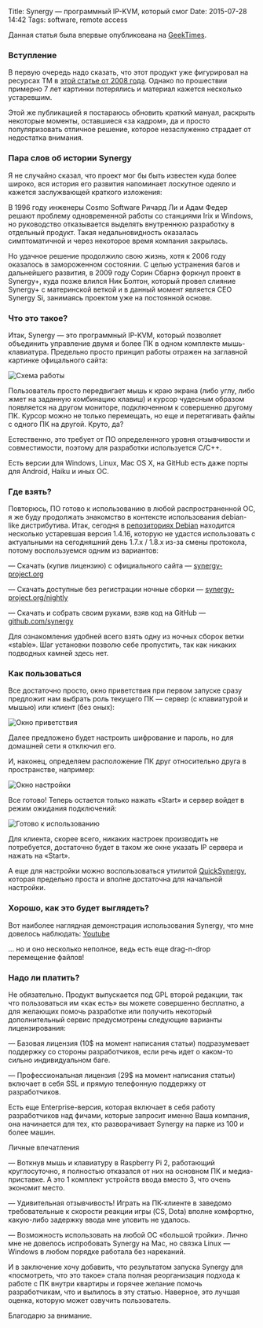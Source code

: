 Title: Synergy — программный IP-KVM, который смог
Date: 2015-07-28 14:42
Tags: software, remote access

Данная статья была впервые опубликована на [GeekTimes](http://geektimes.ru/post/259424/).

### Вступление

В первую очередь надо сказать, что этот продукт уже фигурировал на ресурсах ТМ в [этой статье от 2008 года](http://geektimes.ru/post/44905/). Однако по прошествии примерно 7 лет картинки потерялись и материал кажется несколько устаревшим.

Этой же публикацией я постараюсь обновить краткий мануал, раскрыть некоторые моменты, оставшиеся «за кадром», да и просто популяризовать отличное решение, которое незаслуженно страдает от недостатка внимания.

### Пара слов об истории Synergy

Я не случайно сказал, что проект мог бы быть известен куда более широко, вся история его развития напоминает лоскутное одеяло и кажется заслужвающей краткого изложения:

В 1996 году инженеры Cosmo Software Ричард Ли и Адам Федер решают проблему одновременной работы со станциями Irix и Windows, но руководство отказывается выделять внутреннюю разработку в отдельный продукт. Такая недальновидность оказалась симптоматичной и через некоторое время компания закрылась.

Но удачное решение продолжило свою жизнь, хотя к 2006 году оказалось в замороженном состоянии. С целью устранения багов и дальнейшего развития, в 2009 году Сорин Сбарнэ форкнул проект в Synergy+, куда позже влился Ник Болтон, который провел слияние Synergy+ с материнской веткой и в данный момент является CEO Synergy Si, занимаясь проектом уже на постоянной основе.

### Что это такое?

Итак, Synergy — это программный IP-KVM, который позволяет объединить управление двумя и более ПК в одном комплекте мышь-клавиатура. Предельно просто принцип работы отражен на заглавной картинке офицального сайта:

![Схема работы]({filename}/media/synergy_main.png)

Пользователь просто передвигает мышь к краю экрана (либо углу, либо жмет на заданную комбинацию клавиш) и курсор чудесным образом появляется на другом мониторе, подключенном к совершенно другому ПК. Курсор можно не только перемещать, но еще и перетягивать файлы с одного ПК на другой. Круто, да?

Естественно, это требует от ПО определенного уровня отзывчивости и совместимости, поэтому для разработки используется C/C++.

Есть версии для Windows, Linux, Mac OS X, на GitHub есть даже порты для Android, Haiku и иных ОС.

### Где взять?

Повторюсь, ПО готово к использованию в любой распространенной ОС, я же буду продолжать знакомство в контексте использования debian-like дистрибутива. Итак, сегодня в [репозиториях Debian](https://packages.debian.org/stable/synergy) находится несколько устаревшая версия 1.4.16, которую не удастся использовать с актуальными на сегодняшний день 1.7.x / 1.8.x из-за смены протокола, потому воспользуемся одним из вариантов:

— Скачать (купив лицензию) с официального сайта — [synergy-project.org](http://synergy-project.org/)

— Скачать доступные без регистрации ночные сборки — [synergy-project.org/nightly](http://synergy-project.org/nightly)

— Скачать и собрать своим руками, взяв код на GitHub — [github.com/synergy](https://github.com/synergy/synergy)

Для ознакомления удобней всего взять одну из ночных сборок ветки «stable». Шаг установки позволю себе пропустить, так как никаких подводных камней здесь нет.

### Как пользоваться

Все достаточно просто, окно приветствия при первом запуске сразу предложит нам выбрать роль текущего ПК — сервер (с клавиатурой и мышью) или клиент (без оных):

![Окно приветствия]({filename}/media/synergy_welcome_screen.png)

Далее предложено будет настроить шифрование и пароль, но для домашней сети я отключил его.

И, наконец, определяем расположение ПК друг относительно друга в пространстве, например:

![Окно настройки]({filename}/media/synergy_setup_screen.png)

Все готово! Теперь остается только нажать «Start» и сервер войдет в режим ожидания подключений:

![Готово к использованию]({filename}/media/synergy_ready_screen.png)

Для клиента, скорее всего, никаких настроек производить не потребуется, достаточно будет в таком же окне указать IP сервера и нажать на «Start».

А еще для настройки можно воспользоваться утилитой [QuickSynergy](https://en.wikipedia.org/wiki/QuickSynergy), которая предельно проста и вполне достаточна для начальной настройки.

### Хорошо, как это будет выглядеть?

Вот наиболее наглядная демонстрация использования Synergy, что мне довелось наблюдать: [Youtube](http://www.youtube.com/watch?v=4wkJx9Ozfu8)

… но и оно несколько неполное, ведь есть еще drag-n-drop перемещение файлов!

### Надо ли платить?

Не обязательно. Продукт выпускается под GPL второй редакции, так что пользоваться им «как есть» вы можете совершенно бесплатно, а для желающих помочь разработке или получить некоторый дополнительный сервис предусмотрены следующие варианты лицензирования:

— Базовая лицензия (10$ на момент написания статьи) подразумевает поддержку со стороны разработчиков, если речь идет о каком-то сильно индивидуальном баге.

— Профессиональная лицензия (29$ на момент написания статьи) включает в себя SSL и прямую телефонную поддержку от разработчиков.

Есть еще Enterprise-версия, которая включает в себя работу разработчиков над фичами, которые запросит именно Ваша компания, она начинается для тех, кто разворачивает Synergy на парке из 100 и более машин.

Личные впечатления

— Воткнув мышь и клавиатуру в Raspberry Pi 2, работающий круглосуточно, я полностью отказался от них на основном ПК и медиа-приставке. А это 1 комплект устройств ввода вместо 3, что очень экономит место.

— Удивительная отзывчивость! Играть на ПК-клиенте в заведомо требовательные к скорости реакции игры (CS, Dota) вполне комфортно, какую-либо задержку ввода мне уловить не удалось.

— Возможность использовать на любой ОС «большой тройки». Лично мне не довелось испробовать Synergy на Mac, но связка Linux — Windows в любом порядке работала без нареканий.

И в заключение хочу добавить, что результатом запуска Synergy для «посмотреть, что это такое» стала полная реорганизация подхода к работе с ПК внутри квартиры и горячее желание помочь разработчикам, что и вылилось в эту статью. Наверное, это лучшая оценка, которую может озвучить пользователь.

Благодарю за внимание.
